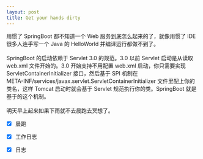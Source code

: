 ```yaml
---
layout: post
title: Get your hands dirty
---
```

用惯了 SpringBoot 都不知道一个 Web 服务到底怎么起来的了，就像用惯了 IDE 很多人连手写一个 Java 的 HelloWorld 并编译运行都做不到了。<br />
<br />SpringBoot 的启动依赖于 Servlet 3.0 的规范。3.0 以前 Servlet 启动是从读取 web.xml 文件开始的。3.0 开始支持不用配置 web.xml 启动，你只需要实现 ServletContainerInitializer 接口，然后基于 SPI 机制在<br />META-INF/services/javax.servlet.ServletContainerInitializer 文件里配上你的类名，这样 Tomcat 启动时就会基于 Servlet 规范执行你的类。SpringBoot 就是基于的这个机制。<br />
<br />明天早上起来如果下雨就不去晨跑去冥想了。<br />

- [x] 晨跑
- [x] 工作日志
- [x] 日志

